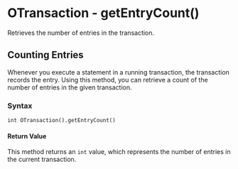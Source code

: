 
# OTransaction - getEntryCount()

Retrieves the number of entries in the transaction.

## Counting Entries

Whenever you execute a statement in a running transaction, the transaction records the entry.  Using this method, you can retrieve a count of the number of entries in the given transaction.

### Syntax

```
int OTransaction().getEntryCount()
```

#### Return Value

This method returns an `int` value, which represents the number of entries in the current transaction.




